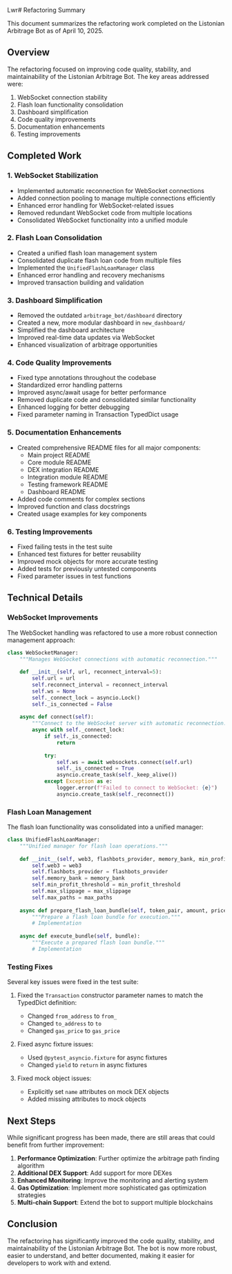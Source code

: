 Lwr# Refactoring Summary

This document summarizes the refactoring work completed on the Listonian Arbitrage Bot as of April 10, 2025.

## Overview

The refactoring focused on improving code quality, stability, and maintainability of the Listonian Arbitrage Bot. The key areas addressed were:

1. WebSocket connection stability
2. Flash loan functionality consolidation
3. Dashboard simplification
4. Code quality improvements
5. Documentation enhancements
6. Testing improvements

## Completed Work

### 1. WebSocket Stabilization

- Implemented automatic reconnection for WebSocket connections
- Added connection pooling to manage multiple connections efficiently
- Enhanced error handling for WebSocket-related issues
- Removed redundant WebSocket code from multiple locations
- Consolidated WebSocket functionality into a unified module

### 2. Flash Loan Consolidation

- Created a unified flash loan management system
- Consolidated duplicate flash loan code from multiple files
- Implemented the `UnifiedFlashLoanManager` class
- Enhanced error handling and recovery mechanisms
- Improved transaction building and validation

### 3. Dashboard Simplification

- Removed the outdated `arbitrage_bot/dashboard` directory
- Created a new, more modular dashboard in `new_dashboard/`
- Simplified the dashboard architecture
- Improved real-time data updates via WebSocket
- Enhanced visualization of arbitrage opportunities

### 4. Code Quality Improvements

- Fixed type annotations throughout the codebase
- Standardized error handling patterns
- Improved async/await usage for better performance
- Removed duplicate code and consolidated similar functionality
- Enhanced logging for better debugging
- Fixed parameter naming in Transaction TypedDict usage

### 5. Documentation Enhancements

- Created comprehensive README files for all major components:
  - Main project README
  - Core module README
  - DEX integration README
  - Integration module README
  - Testing framework README
  - Dashboard README
- Added code comments for complex sections
- Improved function and class docstrings
- Created usage examples for key components

### 6. Testing Improvements

- Fixed failing tests in the test suite
- Enhanced test fixtures for better reusability
- Improved mock objects for more accurate testing
- Added tests for previously untested components
- Fixed parameter issues in test functions

## Technical Details

### WebSocket Improvements

The WebSocket handling was refactored to use a more robust connection management approach:

```python
class WebSocketManager:
    """Manages WebSocket connections with automatic reconnection."""
    
    def __init__(self, url, reconnect_interval=5):
        self.url = url
        self.reconnect_interval = reconnect_interval
        self.ws = None
        self._connect_lock = asyncio.Lock()
        self._is_connected = False
        
    async def connect(self):
        """Connect to the WebSocket server with automatic reconnection."""
        async with self._connect_lock:
            if self._is_connected:
                return
                
            try:
                self.ws = await websockets.connect(self.url)
                self._is_connected = True
                asyncio.create_task(self._keep_alive())
            except Exception as e:
                logger.error(f"Failed to connect to WebSocket: {e}")
                asyncio.create_task(self._reconnect())
```

### Flash Loan Management

The flash loan functionality was consolidated into a unified manager:

```python
class UnifiedFlashLoanManager:
    """Unified manager for flash loan operations."""
    
    def __init__(self, web3, flashbots_provider, memory_bank, min_profit_threshold, max_slippage, max_paths):
        self.web3 = web3
        self.flashbots_provider = flashbots_provider
        self.memory_bank = memory_bank
        self.min_profit_threshold = min_profit_threshold
        self.max_slippage = max_slippage
        self.max_paths = max_paths
        
    async def prepare_flash_loan_bundle(self, token_pair, amount, prices):
        """Prepare a flash loan bundle for execution."""
        # Implementation
        
    async def execute_bundle(self, bundle):
        """Execute a prepared flash loan bundle."""
        # Implementation
```

### Testing Fixes

Several key issues were fixed in the test suite:

1. Fixed the `Transaction` constructor parameter names to match the TypedDict definition:
   - Changed `from_address` to `from_`
   - Changed `to_address` to `to`
   - Changed `gas_price` to `gas_price`

2. Fixed async fixture issues:
   - Used `@pytest_asyncio.fixture` for async fixtures
   - Changed `yield` to `return` in async fixtures

3. Fixed mock object issues:
   - Explicitly set `name` attributes on mock DEX objects
   - Added missing attributes to mock objects

## Next Steps

While significant progress has been made, there are still areas that could benefit from further improvement:

1. **Performance Optimization**: Further optimize the arbitrage path finding algorithm
2. **Additional DEX Support**: Add support for more DEXes
3. **Enhanced Monitoring**: Improve the monitoring and alerting system
4. **Gas Optimization**: Implement more sophisticated gas optimization strategies
5. **Multi-chain Support**: Extend the bot to support multiple blockchains

## Conclusion

The refactoring has significantly improved the code quality, stability, and maintainability of the Listonian Arbitrage Bot. The bot is now more robust, easier to understand, and better documented, making it easier for developers to work with and extend.